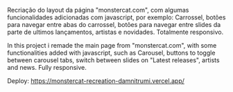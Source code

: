 Recriação do layout da página "monstercat.com", com algumas funcionalidades adicionadas com javascript, por exemplo: Carrossel, botões para navegar entre abas do carrossel, botões para navegar entre slides da parte de ultimos lançamentos, artistas e novidades.
Totalmente responsivo.

In this project i remade the main page from "monstercat.com", with some functionalities added with javascript, such as Carousel, buttons to toggle between carousel tabs, switch between slides on "Latest releases", artists and news.
Fully responsive.

Deploy: https://monstercat-recreation-damnitrumi.vercel.app/